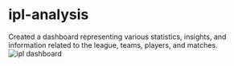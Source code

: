 # ipl-analysis
Created a dashboard representing various  statistics, insights, and information related to the league, teams, players, and matches.
![ipl dashboard](https://github.com/harshithjm/ipl-analysis/assets/123364634/0b04cf19-9f99-4a2e-a7a1-b10cc77f4314)
